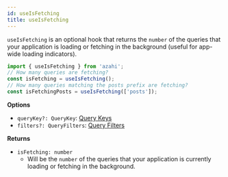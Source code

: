 ```yaml
---
id: useIsFetching
title: useIsFetching
---
```


`useIsFetching` is an optional hook that returns the `number` of the queries that your application is loading or fetching in the background (useful for app-wide loading indicators).

```js
import { useIsFetching } from 'azahi';
// How many queries are fetching?
const isFetching = useIsFetching();
// How many queries matching the posts prefix are fetching?
const isFetchingPosts = useIsFetching(['posts']);
```

**Options**

- `queryKey?: QueryKey`: [Query Keys](../guides/query-keys)
- `filters?: QueryFilters`: [Query Filters](../guides/query-filters)

**Returns**

- `isFetching: number`
  - Will be the `number` of the queries that your application is currently loading or fetching in the background.
